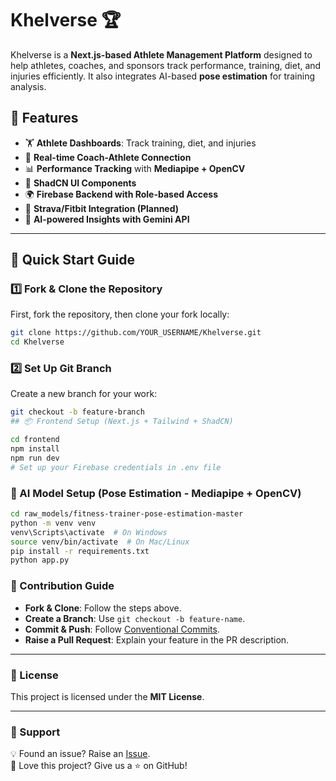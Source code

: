 # Khelverse 🏆  

Khelverse is a **Next.js-based Athlete Management Platform** designed to help athletes, coaches, and sponsors track performance, training, diet, and injuries efficiently. It also integrates AI-based **pose estimation** for training analysis.

## 📌 Features  
- 🏋️ **Athlete Dashboards**: Track training, diet, and injuries  
- 🔄 **Real-time Coach-Athlete Connection**  
- 📊 **Performance Tracking** with **Mediapipe + OpenCV**  
- 🎨 **ShadCN UI Components**  
- 🌍 **Firebase Backend with Role-based Access**  
- 🏃 **Strava/Fitbit Integration (Planned)**  
- 🤖 **AI-powered Insights with Gemini API**  

---

## 🚀 Quick Start Guide  

### 1️⃣ **Fork & Clone the Repository**  
First, fork the repository, then clone your fork locally:  
```sh
git clone https://github.com/YOUR_USERNAME/Khelverse.git  
cd Khelverse
```
### 2️⃣ **Set Up Git Branch**
Create a new branch for your work:  

```sh
git checkout -b feature-branch  
## 📦 Frontend Setup (Next.js + Tailwind + ShadCN)  
```
```sh
cd frontend  
npm install  
npm run dev  
# Set up your Firebase credentials in .env file
```
### 🎯 AI Model Setup (Pose Estimation - Mediapipe + OpenCV)  

```sh
cd raw_models/fitness-trainer-pose-estimation-master  
python -m venv venv  
venv\Scripts\activate  # On Windows  
source venv/bin/activate  # On Mac/Linux  
pip install -r requirements.txt  
python app.py
```
### 📜 Contribution Guide  

- **Fork & Clone**: Follow the steps above.  
- **Create a Branch**: Use `git checkout -b feature-name`.  
- **Commit & Push**: Follow [Conventional Commits](https://www.conventionalcommits.org/en/v1.0.0/).  
- **Raise a Pull Request**: Explain your feature in the PR description.  

---

### 📜 License  

This project is licensed under the **MIT License**.  

---

### 🌟 Support  

💡 Found an issue? Raise an [Issue](https://github.com/YOUR_USERNAME/Khelverse/issues).  
💖 Love this project? Give us a ⭐ on GitHub!  
